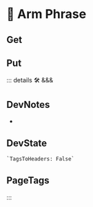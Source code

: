 
# 🔷 <moto>Arm Phrase</moto>

## Get

## Put

::: details 🛠 <dev>&&&</dev>

## DevNotes

-

## DevState

```py
`TagsToHeaders: False`
```

<h2>PageTags</h2>
:::
